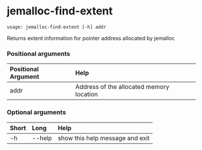 <!-- THIS PART OF THIS FILE IS AUTOGENERATED. DO NOT MODIFY IT. See scripts/generate-docs.sh -->
# jemalloc-find-extent

```text
usage: jemalloc-find-extent [-h] addr

```

Returns extent information for pointer address allocated by jemalloc
### Positional arguments

|Positional Argument|Help|
| :--- | :--- |
|addr|Address of the allocated memory location|

### Optional arguments

|Short|Long|Help|
| :--- | :--- | :--- |
|-h|--help|show this help message and exit|

<!-- END OF AUTOGENERATED PART. Do not modify this line or the line below, they mark the end of the auto-generated part of the file. If you want to extend the documentation in a way which cannot easily be done by adding to the command help description, write below the following line. -->
<!-- ------------\>8---- ----\>8---- ----\>8------------ -->
